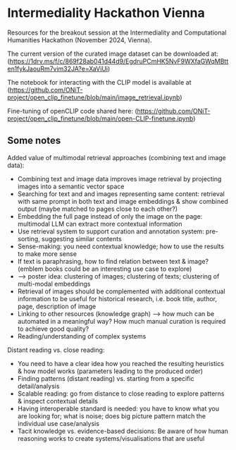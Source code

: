 # Intermediality Hackathon Vienna
Resources for the breakout session at the Intermediality and Computational Humanities Hackathon (November 2024, Vienna).

The current version of the curated image dataset can be downloaded at: (https://1drv.ms/f/c/869f28ab041d44d9/EgdruPCmHK5NvF9WXfaGWqMBtten1fykJaouRm7vim32JA?e=XaViUi)

The notebook for interacting with the CLIP model is available at (https://github.com/ONiT-project/open_clip_finetune/blob/main/image_retrieval.ipynb)

Fine-tuning of openCLIP code shared here: (https://github.com/ONiT-project/open_clip_finetune/blob/main/open-CLIP-finetune.ipynb)

## Some notes

Added value of multimodal retrieval approaches (combining text and image data):
- Combining text and image data improves image retrieval by projecting images into a semantic vector space
- Searching for text and and images representing same content: retrieval with same prompt in both text and image embeddings & show combined output (maybe matched to pages close to each other?)
- Embedding the full page instead of only the image on the page: multimodal LLM can extract more contextual information
- Use retrieval system to support curation and annotation system: pre-sorting, suggesting similar contents
- Sense-making: you need contextual knowledge; how to use the results to make more sense
- If text is paraphrasing, how to find relation between text & image? (emblem books could be an interesting use case to explore)
- --> poster idea: clustering of images; clustering of texts; clustering of multi-modal embeddings
- Retrieval of images should be complemented with additional contextual information to be useful for historical research, i.e. book title, author, page, description of image
- Linking to other resources (knowledge graph) --> how much can be automated in a meaningful way? How much manual curation is required to achieve good quality?
- Reading/understanding of complex systems

Distant reading vs. close reading:
- You need to have a clear idea how you reached the resulting heuristics & how model works (parameters leading to the produced order)
- Finding patterns (distant reading) vs. starting from a specific detail/analysis
- Scalable reading: go from distance to close reading to explore patterns & inspect contextual details
- Having interoperable standard is needed: you have to know what you are looking for; what is noise; does big picture pattern match the individual use case/analysis
- Tacit knowledge vs. evidence-based decisions: Be aware of how human reasoning works to create systems/visualisations that are useful
